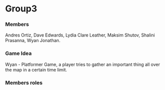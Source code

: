 # Group3
<h3>Members</h3>
<p>
Andres Ortiz,
Dave Edwards,
Lydia Clare Leather,
Maksim Shutov,
Shalini Prasanna,
Wyan Jonathan.
</p>
<h3>Game Idea</h3>
<p>
Wyan - Platformer Game, a player tries to gather an important thing all over the map in a certain time limit. 
</p>
<h3>Members roles</h3>
